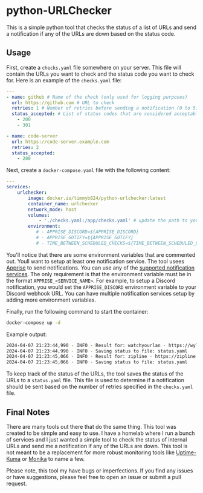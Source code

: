 # python-URLChecker

This is a simple python tool that checks the status of a list of URLs and send a notification if any of the URLs are down based on the status code.

## Usage

First, create a `checks.yaml` file somewhere on your server. This file will contain the URLs you want to check and the status code you want to check for. Here is an example of the `checks.yaml` file:

```yaml
---
- name: github # Name of the check (only used for logging purposes)
  url: https://github.com # URL to check
  retries: 1 # Number of retries before sending a notification (0 to 5)
  status_accepted: # List of status codes that are considered acceptable
    - 200
    - 301

- name: code-server
  url: https://code-server.example.com
  retries: 2
  status_accepted:
    - 200
```

Next, create a `docker-compose.yaml` file with the following content:

```yaml
---
services:
    urlchecker:
        image: docker.io/timmyb824/python-urlchecker:latest
        container_name: urlchecker
        network_mode: host
        volumes:
            - './checks.yaml:/app/checks.yaml' # update the path to your checks.yaml file
        environment:
           # - APPRISE_DISCORD=${APPRISE_DISCORD}
           # - APPRISE_GOTIFY=${APPRISE_GOTIFY}
           # - TIME_BETWEEN_SCHEDULED_CHECKS=${TIME_BETWEEN_SCHEDULED_CHECKS} # Optional: default is 60 seconds
```

You'll notice that there are some environment variables that are commented out. Youll want to setup at least one notification service. The tool usees [Apprise](https://github.com/caronc/apprise) to send notifications. You can use any of the [supported notification services](https://github.com/caronc/apprise#supported-notifications). The only requirement is that the environment variable must be in the format `APPRISE_<SERVICE_NAME>`. For example, to setup a Discord notification, you would set the `APPRISE_DISCORD` environment variable to your Discord webhook URL. You can have multiple notification services setup by adding more environment variables.

Finally, run the following command to start the container:

```bash
docker-compose up -d
```

Example output:

```bash
2024-04-07 21:23:44,990 - INFO - Result for: watchyourlan - https://wyl.example.com -- 200
2024-04-07 21:23:44,990 - INFO - Saving status to file: status.yaml
2024-04-07 21:23:45,066 - INFO - Result for: zipline - https://zipline.example.com -- 200
2024-04-07 21:23:45,066 - INFO - Saving status to file: status.yaml
```

To keep track of the status of the URLs, the tool saves the status of the URLs to a `status.yaml` file. This file is used to determine if a notification should be sent based on the number of retries specified in the `checks.yaml` file.

## Final Notes

There are many tools out there that do the same thing. This tool was created to be simple and easy to use. I have a homelab where I run a bunch of services and I just wanted a simple tool to check the status of internal URLs and send me a notification if any of the URLs are down. This tool is not meant to be a replacement for more robust monitoring tools like [Uptime-Kuma](https://github.com/louislam/uptime-kuma) or [Monika](https://monika.hyperjump.tech/) to name a few.

Please note, this tool my have bugs or imperfections. If you find any issues or have suggestions, please feel free to open an issue or submit a pull request.

